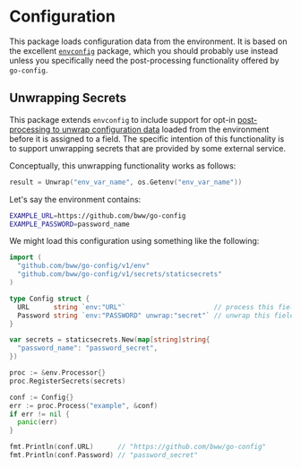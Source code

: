 # Configuration
This package loads configuration data from the environment. It is based on the excellent [`envconfig`](https://github.com/kelseyhightower/envconfig) package, which you should probably use instead unless you specifically need the post-processing functionality offered by `go-config`.

## Unwrapping Secrets
This package extends `envconfig` to include support for opt-in [post-processing to unwrap configuration data](https://github.com/bww/go-config/blob/master/v1/env/envconfig.go#L200-L205) loaded from the environment before it is assigned to a field. The specific intention of this functionality is to support unwrapping secrets that are provided by some external service.

Conceptually, this unwrapping functionality works as follows:

```go
result = Unwrap("env_var_name", os.Getenv("env_var_name"))
```

Let's say the environment contains:

```sh
EXAMPLE_URL=https://github.com/bww/go-config
EXAMPLE_PASSWORD=password_name
```

We might load this configuration using something like the following:

```go
import (
  "github.com/bww/go-config/v1/env"
  "github.com/bww/go-config/v1/secrets/staticsecrets"
)

type Config struct {
  URL      string `env:"URL"`                      // process this field normally
  Password string `env:"PASSWORD" unwrap:"secret"` // unwrap this field as a secret
}

var secrets = staticsecrets.New(map[string]string{
  "password_name": "password_secret",
})

proc := &env.Processor{}
proc.RegisterSecrets(secrets)

conf := Config{}
err := proc.Process("example", &conf)
if err != nil {
  panic(err)
}

fmt.Println(conf.URL)      // "https://github.com/bww/go-config"
fmt.Println(conf.Password) // "password_secret"
```
